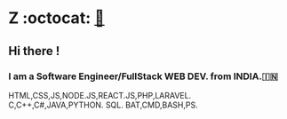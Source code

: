# Z :octocat:  [🔗](https://zravi.github.io/)
## Hi there !
### I am a Software Engineer/FullStack WEB DEV. from INDIA.🇮🇳
HTML,CSS,JS,NODE.JS,REACT.JS,PHP,LARAVEL.
C,C++,C#,JAVA,PYTHON.
SQL.
BAT,CMD,BASH,PS.

<!--
**zravi/zravi** is a ✨ _special_ ✨ repository because its `README.md` (this file) appears on your GitHub profile.

Here are some ideas to get you started:

- 🔭 I’m currently working on ...
- 🌱 I’m currently learning ...
- 👯 I’m looking to collaborate on ...
- 🤔 I’m looking for help with ...
- 💬 Ask me about ...
- 📫 How to reach me: ...
- 😄 Pronouns: ...
- ⚡ Fun fact: ...
-->
